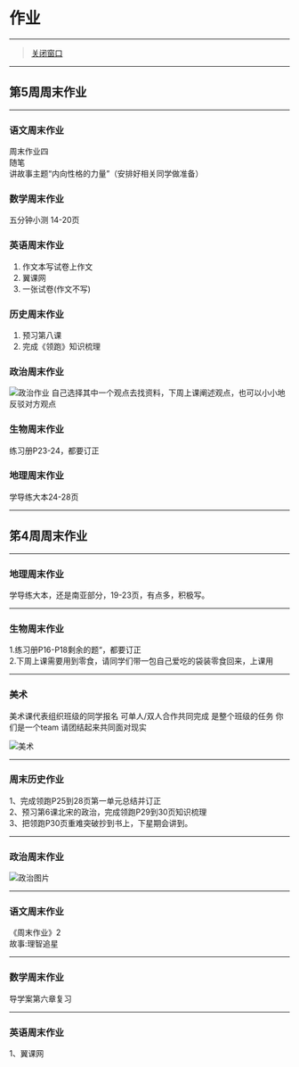 <h1>作业</h1>

<hr>

> [关闭窗口](javascript:window.close())

<hr>

## 第5周周末作业 ##

<hr>

### 语文周末作业 ###
周末作业四  
随笔  
讲故事主题“内向性格的力量”（安排好相关同学做准备）
### 数学周末作业 ###
五分钟小测 14-20页
### 英语周末作业 ###
1. 作文本写试卷上作文  
2. 翼课网  
3. 一张试卷(作文不写)
### 历史周末作业 ###
1. 预习第八课  
2. 完成《领跑》知识梳理
### 政治周末作业 ###
![政治作业]()
自己选择其中一个观点去找资料，下周上课阐述观点，也可以小小地反驳对方观点
### 生物周末作业 ###
练习册P23-24，都要订正 
### 地理周末作业 ###
学导练大本24-28页
<hr>

## 笫4周周末作业 ##

<hr>

### 地理周末作业 ###

学导练大本，还是南亚部分，19-23页，有点多，积极写。 

<hr>

### 生物周末作业 ###

1.练习册P16-P18剩余的题“，都要订正  
2.下周上课需要用到零食，请同学们带一包自己爱吃的袋装零食回来，上课用

<hr>

### 美术 ###

美术课代表组织班级的同学报名 可单人/双人合作共同完成 是整个班级的任务 你们是一个team 请团结起来共同面对现实

![美术]()

<hr>

### 周末历史作业 ###

1、完成领跑P25到28页第一单元总结并订正  
2、预习第6课北宋的政治，完成领跑P29到30页知识梳理  
3、把领跑P30页重难突破抄到书上，下星期会讲到。

<hr>

### 政治周末作业 ###

![政治图片]()

<hr>

### 语文周末作业 ###

《周末作业》2  
故事:理智追星

<hr>

### 数学周末作业 ###

导学案第六章复习

<hr>

### 英语周末作业 ###

1、翼课网